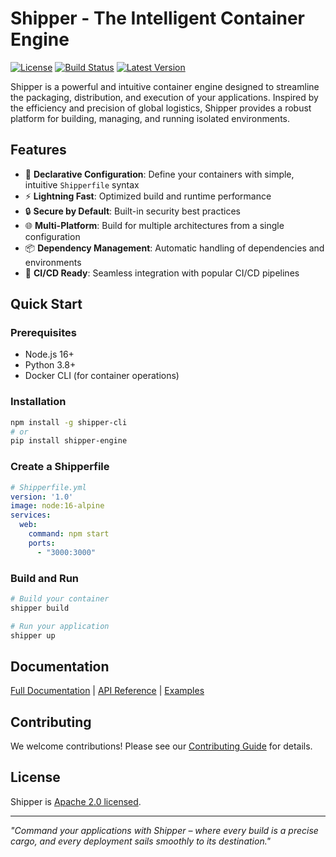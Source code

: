 # Shipper - The Intelligent Container Engine

[![License](https://img.shields.io/badge/License-Apache%202.0-blue.svg)](https://opensource.org/licenses/Apache-2.0)
[![Build Status](https://img.shields.io/github/actions/workflow/status/yourusername/shipper/ci.yml)](https://github.com/yourusername/shipper/actions)
[![Latest Version](https://img.shields.io/npm/v/shipper-cli)](https://www.npmjs.com/package/shipper-cli)

Shipper is a powerful and intuitive container engine designed to streamline the packaging, distribution, and execution of your applications. Inspired by the efficiency and precision of global logistics, Shipper provides a robust platform for building, managing, and running isolated environments.

## Features

- 🚀 **Declarative Configuration**: Define your containers with simple, intuitive `Shipperfile` syntax
- ⚡ **Lightning Fast**: Optimized build and runtime performance
- 🔒 **Secure by Default**: Built-in security best practices
- 🌐 **Multi-Platform**: Build for multiple architectures from a single configuration
- 📦 **Dependency Management**: Automatic handling of dependencies and environments
- 🔄 **CI/CD Ready**: Seamless integration with popular CI/CD pipelines

## Quick Start

### Prerequisites
- Node.js 16+
- Python 3.8+
- Docker CLI (for container operations)

### Installation
```bash
npm install -g shipper-cli
# or
pip install shipper-engine
```

### Create a Shipperfile
```yaml
# Shipperfile.yml
version: '1.0'
image: node:16-alpine
services:
  web:
    command: npm start
    ports:
      - "3000:3000"
```

### Build and Run
```bash
# Build your container
shipper build

# Run your application
shipper up
```

## Documentation

[Full Documentation](docs/) | [API Reference](docs/api.md) | [Examples](examples/)

## Contributing

We welcome contributions! Please see our [Contributing Guide](CONTRIBUTING.md) for details.

## License

Shipper is [Apache 2.0 licensed](LICENSE).

---
*"Command your applications with Shipper – where every build is a precise cargo, and every deployment sails smoothly to its destination."*
